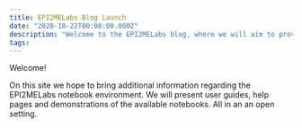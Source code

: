 ```yaml
---
title: EPI2MELabs Blog Launch
date: "2020-10-22T00:00:00.000Z"
description: "Welcome to the EPI2MELabs blog, where we will aim to provide updates on new analysis notebooks and tutorials"
tags:
---
```


Welcome!

On this site we hope to bring additional information regarding the EPI2MELabs notebook
environment. We will present user guides, help pages and demonstrations of the available
notebooks. All in an an open setting.

